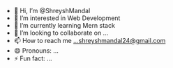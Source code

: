 - 👋 Hi, I’m @ShreyshMandal
- 👀 I’m interested in Web Development
- 🌱 I’m currently learning Mern stack
- 💞️ I’m looking to collaborate on ...
- 📫 How to reach me ...shreyshmandal24@gmail.com
- 😄 Pronouns: ...
- ⚡ Fun fact: ...

<!---
ShreyshMandal/ShreyshMandal is a ✨ special ✨ repository because its `README.md` (this file) appears on your GitHub profile.
You can click the Preview link to take a look at your changes.
--->
